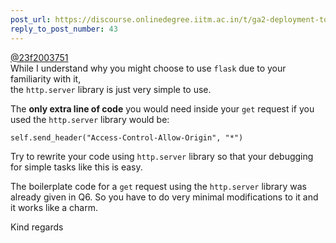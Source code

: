 ```yaml
---
post_url: https://discourse.onlinedegree.iitm.ac.in/t/ga2-deployment-tools-discussion-thread-tds-jan-2025/161120/46
reply_to_post_number: 43
---
```

[@23f2003751](/u/23f2003751)  
While I understand why you might choose to use `flask` due to your familiarity with it,  
the `http.server` library is just very simple to use.

The **only extra line of code** you would need inside your `get` request if you used the `http.server` library would be:

`self.send_header("Access-Control-Allow-Origin", "*")`

Try to rewrite your code using `http.server` library so that your debugging for simple tasks like this is easy.

The boilerplate code for a `get` request using the `http.server` library was already given in Q6. So you have to do very minimal modifications to it and it works like a charm.

Kind regards